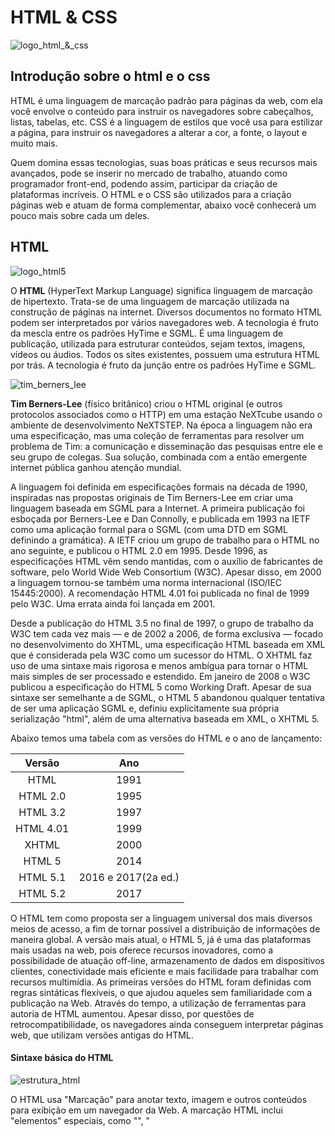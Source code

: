 # HTML & CSS

![logo_html_&_css](https://2.bp.blogspot.com/-nPBpLcu7coE/VfduwvdjVYI/AAAAAAAAOqM/W14yoQmPp28/s1600/BANNER.jpg "Logo do html e 
css, junto com um computador e um fundo azul.")

## Introdução sobre o html e o css

HTML é uma linguagem de marcação padrão para páginas da web, com ela você envolve o conteúdo para instruir os navegadores sobre 
cabeçalhos, listas, tabelas, etc. CSS é a linguagem de estilos que você usa para estilizar a página, para instruir os navegadores 
a alterar a cor, a fonte, o layout e muito mais.

Quem domina essas tecnologias, suas boas práticas e seus recursos mais avançados, pode se inserir no mercado de trabalho, atuando 
como programador front-end, podendo assim, participar da criação de plataformas incríveis. O HTML e o CSS são utilizados para a 
criação páginas web e atuam de forma complementar, abaixo você conhecerá um pouco mais sobre cada um deles.


## HTML
![logo_html5](https://tecnoblog.net/wp-content/uploads/2014/10/html5.jpg "Logo do HTML 5, com um fundo laranja avermelhado, nome 
HTML em preto e o número 5 em branco.")

O **HTML** (HyperText Markup Language) significa linguagem de marcação de hipertexto. Trata-se de uma linguagem de marcação 
utilizada na construção de páginas na internet. Diversos documentos no formato HTML podem ser interpretados por vários navegadores 
web. A tecnologia é fruto da mescla entre os padrões HyTime e SGML. É uma linguagem de publicação, utilizada para estruturar 
conteúdos, sejam textos, imagens, vídeos ou áudios. Todos os sites existentes, possuem uma estrutura HTML por trás. A tecnologia é 
fruto da junção entre os padrões HyTime e SGML.

![tim_berners_lee](https://ogimg.infoglobo.com.br/in/23513947-867-8c3/FT1086A/652/TBLOfficial_FullRes_CreditHenryThomas.jpg "Tim 
Berners-Lee, fundador do HTML")

**Tim Berners-Lee** (físico britânico) criou o HTML original (e outros protocolos associados como o HTTP) em uma estação NeXTcube 
usando o ambiente de desenvolvimento NeXTSTEP. Na época a linguagem não era uma especificação, mas uma coleção de ferramentas para 
resolver um problema de Tim: a comunicação e disseminação das pesquisas entre ele e seu grupo de colegas. Sua solução, combinada 
com a então emergente internet pública ganhou atenção mundial.

A linguagem foi definida em especificações formais na década de 1990, inspiradas nas propostas originais de Tim Berners-Lee em 
criar uma linguagem baseada em SGML para a Internet. A primeira publicação foi esboçada por Berners-Lee e Dan Connolly, e 
publicada em 1993 na IETF como uma aplicação formal para o SGML (com uma DTD em SGML definindo a gramática). A IETF criou um grupo 
de trabalho para o HTML no ano seguinte, e publicou o HTML 2.0 em 1995. Desde 1996, as especificações HTML vêm sendo mantidas, com 
o auxílio de fabricantes de software, pelo World Wide Web Consortium (W3C). Apesar disso, em 2000 a linguagem tornou-se também uma 
norma internacional (ISO/IEC 15445:2000). A recomendação HTML 4.01 foi publicada no final de 1999 pelo W3C. Uma errata ainda foi 
lançada em 2001.

Desde a publicação do HTML 3.5 no final de 1997, o grupo de trabalho da W3C tem cada vez mais — e de 2002 a 2006, de forma 
exclusiva — focado no desenvolvimento do XHTML, uma especificação HTML baseada em XML que é considerada pela W3C como um sucessor 
do HTML. O XHTML faz uso de uma sintaxe mais rigorosa e menos ambígua para tornar o HTML mais simples de ser processado e 
estendido. Em janeiro de 2008 o W3C publicou a especificação do HTML 5 como Working Draft. Apesar de sua sintaxe ser semelhante a 
de SGML, o HTML 5 abandonou qualquer tentativa de ser uma aplicação SGML e, definiu explicitamente sua própria serialização 
"html", além de uma alternativa baseada em XML, o XHTML 5.

Abaixo temos uma tabela com as versões do HTML e o ano de lançamento:

Versão   | Ano
:---------: | :------:
HTML | 1991
HTML 2.0 | 1995
HTML 3.2 | 1997
HTML 4.01 | 1999
XHTML | 2000
HTML 5 | 2014
HTML 5.1 | 2016 e 2017(2a ed.)
HTML 5.2 | 2017

O HTML tem como proposta ser a linguagem universal dos mais diversos meios de acesso, a fim de tornar possível a distribuição de 
informações de maneira global. A versão mais atual, o HTML 5, já é uma das plataformas mais usadas na web, pois oferece recursos 
inovadores, como a possibilidade de atuação off-line, armazenamento de dados em dispositivos clientes, conectividade mais 
eficiente e mais facilidade para trabalhar com recursos multimídia. As primeiras versões do HTML foram definidas com regras 
sintáticas flexíveis, o que ajudou aqueles sem familiaridade com a publicação na Web. Através do tempo, a utilização de 
ferramentas para autoria de HTML aumentou. Apesar disso, por questões de retrocompatibilidade, os navegadores ainda conseguem 
interpretar páginas web, que utilizam versões antigas do HTML.

#### Sintaxe básica do HTML

![estrutura_html](https://i.ibb.co/qRCHcYb/estrutura-basica-html.png "Estrutura básica do HTML, com as tags html, head, meta, 
title, body e p.")

O HTML usa "Marcação" para anotar texto, imagem e outros conteúdos para exibição em um navegador da Web. A marcação HTML inclui 
"elementos" especiais, como "<head>", "<title>", "<body>", "<header>", "<footer>", "<article>", "<section>", "<p>", "<div>", 
"<span>", "<img>", "<aside>", "<audio>", "<canvas>", "<datalist>", "<details>", "<embed>", "<nav>", "<output>", "<progress>", 
"<video>", "<ul>", "<ol>", "<li>" e muitos outros. Um elemento HTML é separado de outro texto em um documento por "tags", que 
consistem no nome do elemento entre "<" e ">". Uma linguagem de marcação como HTML também fornece maneiras de especificar estilo. 
Por exemplo, você pode usar a tag "<b>" para fazer o texto em negrito e pode especificar a cor de fundo na sua tag "<body>".


## CSS
![logo_css3](https://andrehost.com.br/wp-content/uploads/2015/02/o-que-e-o-css3.jpg "Logo do css3, com um fundo azul claro, o nome 
css em branco e o número 3 em branco.")

O **CSS** (Cascading Style Sheets) significa Folhas de Estilo em Cascata, é uma linguagem de estilo utilizada para definir a 
apresentação de documentos escritos em uma linguagem de marcação, como HTML ou XML. Seu principal benefício é prover a separação 
entre o formato e o conteúdo de um documento. O CSS é uma linguagem mais voltada para a estética, utilizada para formatar os 
conteúdos já estruturados. Essa linguagem é responsável pela aparência da página, como o posicionamento dos elementos, cores e 
tudo que torne o site mais visualmente agradável para a navegação.

O objetivo da CSS é ser usada para definir estilos para os seus documentos, incluindo o design, layout e as variações na exibição 
para diferentes dispositivos e tamanho de tela. Você pode colocar suas CSS dentro da tag "<head>" do seu documento com uma folha 
de estilos incorporada ou anexar uma folha de estilos externa. Uma folha de estilo externa tem muitas vantagens como ajudar a 
evitar código repetido, facilitar a manutenção e permitir fazer mudança no site inteiro alterando apenas um arquivo.

Assim como o HTML, o CSS passou por mudanças e atualmente fazemos uso do CSS3. O CSS3 é a terceira mais nova versão do CSS, sua 
principal função é abolir as imagens de plano/Background de fundo, bordas arredondadas, apresentar transições e efeitos 
para criar animações de vários tipos, como um simples relógio de ponteiros, assim ele facilitará o trabalho dos profissionais de 
front-end e também a utilização de sites pelos usuários. 

#### Sintaxe básica do CSS

![estrutura_css](https://i.ibb.co/M7bkwX0/estrutura-basica-css.png "Exemplo de uso do css, aplicado ao h1(titulo) e ao p(parágrafo)
.")

CSS tem uma sintaxe simples, e utiliza uma série de palavras em inglês para especificar os nomes de diferentes propriedade de 
estilo de uma página. Uma instrução CSS consiste em um seletor e um bloco de declaração. Cada bloco de declaração contém uma 
propriedade e um valor, separados por dois pontos (:), cada declaração dentro do bloco é separada por ponto e vírgula (;).

Uma definição de estilo pode ser casada com um seletor ou um grupo de seletores separados por vírgula, um seletor pode casar um 
elemento por:

    - elemento do tipo : element_name { style definition; }
    - elemento do tipo com a classe : element_name.class_name { style definition; }
    - todos os elementos com a classe : .class_name { style definition; }
    - o elemento com o id : #id_of_element { style definition; }
    - casamento de um grupo : element_name_01, element_name_02, .class_name { style definition; }


#### JavaScript e resumo

O foco do nosso artigo é HTML e CSS, mas não podemos deixar de falar sobre o **JavaScript**. O JavaScript é usado em conjunto com 
o CSS e o HTML, para adicionar funcionalidade dinâmica para páginas da web (como por exemplo encontrar sua localização e exibí-la 
em um mapa, fazer com que elementos da interface gráfica apareçam/desapareçam quando se pressiona um botão, salvar os dados do 
usuário localmente em seus computadores e muito mais).

![logos_html_css_js](https://apexensino.com.br/wp-content/uploads/2017/11/html-css-javascript.jpg "Logo do html5, css3 e 
javascript.")

O HTML (Linguagem de Marcação de HiperTexto) é o bloco de construção mais básico da web, ele define o significado e a estrutura do 
conteúdo da página web. O CSS (Cascading Style Sheets) é um mecanismo para adicionar estilo (cores, fontes, espaçamento, etc.) a 
um documento web.

Atualmente, utiliza-se as versões do HTML 5 e CSS 3 que passam por mudanças em suas regras para exibições nos navegadores atuais, 
que visam manter a ordem da criação de sites e padronização em todo o mundo. Um das vantagens do HTML 5 é sua excelente integração 
com o CSS 3, que é a última versão do CSS. Capaz de construir animações tanto em 2D quanto em 3D, com efeitos de rotação, 
movimento e transição, o CSS 3, unido ao HTML 5, facilita a criação de sites e aplicativos mais complexos e esteticamente 
melhores. 

Outras tecnologias além do HTML geralmente são usadas para descrever a aparência/apresentação (CSS) ou a funcionalidade/
comportamento (JavaScript) de uma página da web. Em resumo o HTML é uma linguagem de marcação responsável pelo conteúdo, o CSS é 
uma linguagem de folha de estilo responsável pela apresentação e o JavaScript é uma linguagem de programação responsável pelo 
comportamento. 

![juncao_html_css_js](https://geekflare.com/wp-content/uploads/2019/12/css-gif.gif "Imagem que retrata a junção do html com o css 
e o javascript.")

#### Referências:
[Developer Mozilla - HTML](https://developer.mozilla.org/pt-BR/docs/Web/HTML)
[Developer Mozilla - CSS](https://developer.mozilla.org/pt-BR/docs/Aprender/CSS)
[ISBrasil](https://www.isbrasil.info/blog/html-x-css-afinal-quais-sao-as-diferencas.html)
[W3C](https://www.w3c.br/pub/Cursos/CursoHTML5/html5-web.pdf)
[Guilherme Muller](https://guilhermemuller.com.br/ead/html-css-na-pratica/)
[TreinaWeb](https://www.treinaweb.com.br/blog/o-que-e-e-como-comecar-com-html-e-css/)
[Khan Academy](https://pt.khanacademy.org/computing/computer-programming/html-css)
[Hostinger](https://www.hostinger.com.br/tutoriais/o-que-e-css-guia-basico-de-css/)